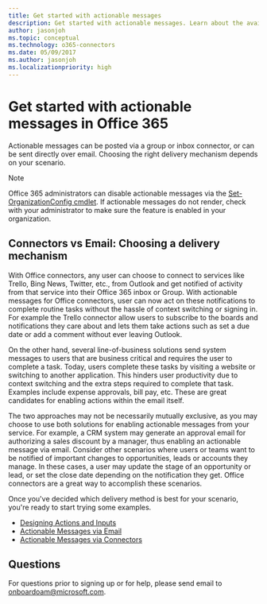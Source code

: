 ```yaml
---
title: Get started with actionable messages
description: Get started with actionable messages. Learn about the available delivery mechanisms and applicable scenarios.
author: jasonjoh
ms.topic: conceptual
ms.technology: o365-connectors
ms.date: 05/09/2017
ms.author: jasonjoh
ms.localizationpriority: high
---
```


# Get started with actionable messages in Office 365

Actionable messages can be posted via a group or inbox connector, or can be sent directly over email. Choosing the right delivery mechanism depends on your scenario.

> [!NOTE]
> Office 365 administrators can disable actionable messages via the [Set-OrganizationConfig cmdlet](/powershell/module/exchange/organization/set-organizationconfig). If actionable messages do not render, check with your administrator to make sure the feature is enabled in your organization.

## Connectors vs Email: Choosing a delivery mechanism

With Office connectors, any user can choose to connect to services like Trello, Bing News, Twitter, etc., from Outlook and get notified of activity from that service into their Office 365 inbox or Group. With actionable messages for Office connectors, user can now act on these notifications to complete routine tasks without the hassle of context switching or signing in. For example the Trello connector allow users to subscribe to the boards and notifications they care about and lets them take actions such as set a due date or add a comment without ever leaving Outlook.

On the other hand, several line-of-business solutions send system messages to users that are business critical and requires the user to complete a task. Today, users complete these tasks by visiting a website or switching to another application. This hinders user productivity due to context switching and the extra steps required to complete that task. Examples include expense approvals, bill pay, etc. These are great candidates for enabling actions within the email itself.

The two approaches may not be necessarily mutually exclusive, as you may choose to use both solutions for enabling actionable messages from your service. For example, a CRM system may generate an approval email for authorizing a sales discount by a manager, thus enabling an actionable message via email. Consider other scenarios where users or teams want to be notified of important changes to opportunities, leads or accounts they manage. In these cases, a user may update the stage of an opportunity or lead, or set the close date depending on the notification they get. Office connectors are a great way to accomplish these scenarios.

Once you've decided which delivery method is best for your scenario, you're ready to start trying some examples.

- [Designing Actions and Inputs](./adaptive-card.md)
- [Actionable Messages via Email](send-via-email.md)
- [Actionable Messages via Connectors](send-via-connectors.md)

## Questions

For questions prior to signing up or for help, please send email to [onboardoam@microsoft.com](mailto:onboardoam@microsoft.com).
